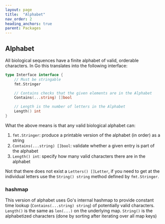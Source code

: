 ```yaml
---
layout: page
title:  "Alphabet"
nav_order: 2
heading_anchors: true
parent: Packages
---
```


## Alphabet

All biological sequences have a finite alphabet of valid, orderable characters.
In Go this translates into the following interface:

```go
type Interface interface {
    // Must be stringable
    fmt.Stringer

    // Contains checks that the given elements are in the Alphabet
    Contains(...string) []bool

    // Length is the number of letters in the Alphabet
    Length() int
}
```

What the above means is that any valid biological alphabet can:

1. `fmt.Stringer`: produce a printable version of the alphabet (in order) as a string
2. `Contains(...string) []bool`: validate whether a given entry is part of the alphabet
3. `Length() int`: specify how many valid characters there are in the alphabet

Not that there does not exist a `Letters() []Letter`, if you need to get at the individual letters use the `String() string` method defined by `fmt.Stringer`.

### hashmap

This version of alphabet uses Go's internal hashmap to provide constant time lookup (`Contains(...string) string`) of potentially valid characters.
`Length()` is the same as `len(...)` on the underlying map.
`String()` is the alphabetized characters (done by sorting after iterating over all map keys)
